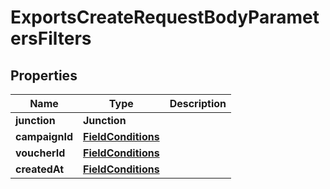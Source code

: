 

# ExportsCreateRequestBodyParametersFilters


## Properties

| Name | Type | Description |
|------------ | ------------- | ------------- |
|**junction** | **Junction** |  |
|**campaignId** | [**FieldConditions**](FieldConditions.md) |  |
|**voucherId** | [**FieldConditions**](FieldConditions.md) |  |
|**createdAt** | [**FieldConditions**](FieldConditions.md) |  |



